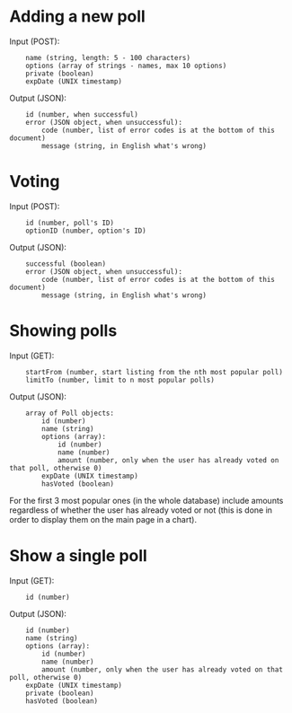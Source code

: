 # Adding a new poll #
Input (POST):

        name (string, length: 5 - 100 characters)
        options (array of strings - names, max 10 options)
        private (boolean)
        expDate (UNIX timestamp)

Output (JSON):

        id (number, when successful)
        error (JSON object, when unsuccessful):
            code (number, list of error codes is at the bottom of this document)
            message (string, in English what's wrong)




# Voting #
Input (POST):

        id (number, poll's ID)
        optionID (number, option's ID)

Output (JSON):

        successful (boolean)
        error (JSON object, when unsuccessful):
            code (number, list of error codes is at the bottom of this document)
            message (string, in English what's wrong)




# Showing polls #
Input (GET):

        startFrom (number, start listing from the nth most popular poll)
        limitTo (number, limit to n most popular polls)

Output (JSON):

        array of Poll objects:
            id (number)
            name (string)
            options (array):
                id (number)
                name (number)
                amount (number, only when the user has already voted on that poll, otherwise 0)
            expDate (UNIX timestamp)
            hasVoted (boolean)

For the first 3 most popular ones (in the whole database) include amounts regardless of whether the user has already voted or not (this is done in order to display them on the main page in a chart).



# Show a single poll #
Input (GET):

        id (number)

Output (JSON):

        id (number)
        name (string)
        options (array):
            id (number)
            name (number)
            amount (number, only when the user has already voted on that poll, otherwise 0)
        expDate (UNIX timestamp)
        private (boolean)
        hasVoted (boolean)
